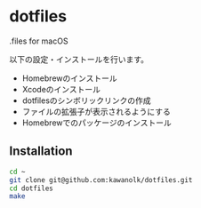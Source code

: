 # dotfiles
.files for macOS

以下の設定・インストールを行います。

- Homebrewのインストール
- Xcodeのインストール
- dotfilesのシンボリックリンクの作成
- ファイルの拡張子が表示されるようにする
- Homebrewでのパッケージのインストール

## Installation
```bash
cd ~
git clone git@github.com:kawanolk/dotfiles.git
cd dotfiles
make
```


